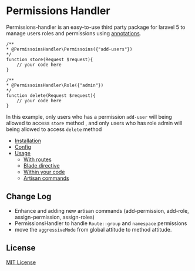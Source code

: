 # Permissions Handler
Permissions-handler is an easy-to-use third party package for laravel 5  to manage users roles and permissions using [annotations](https://github.com/doctrine/annotations).

```
/**
* @PermissoinsHandler\Permissoins({"add-users"})
*/
function store(Request $request){
    // your code here
}

/**
* @PermissoinsHandler\Role({"admin"})
*/
function delete(Request $request){
    // your code here
}

```
In this example, only users who has a permission `add-user` will being allowed to access `store` method
, and only users who has role admin will being allowed to access `delete` method

* [Installation](https://github.com/mohamednagy/Permissions-Handler/wiki/installation)
* [Config](https://github.com/mohamednagy/Permissions-Handler/wiki/config)
* [Usage](https://github.com/mohamednagy/Permissions-Handler/wiki/usage)
    * [With routes](https://github.com/mohamednagy/Permissions-Handler/wiki/usage#with-routes)
    * [Blade directive](https://github.com/mohamednagy/Permissions-Handler/wiki/usage#blade-directives)
    * [Within your code](https://github.com/mohamednagy/Permissions-Handler/wiki/usage#within-your-code)
    * [Artisan commands](https://github.com/mohamednagy/Permissions-Handler/wiki/usage#artisan-commands)

## Change Log
* Enhance and adding new artisan commands (add-permission, add-role, assign-permission, assign-roles)
* PermissionsHandler to handle `Route::group` and `namespace` permissions
* move the `aggressiveMode` from global attitude to method attitude.

## License

[MIT License](http://opensource.org/licenses/MIT)

